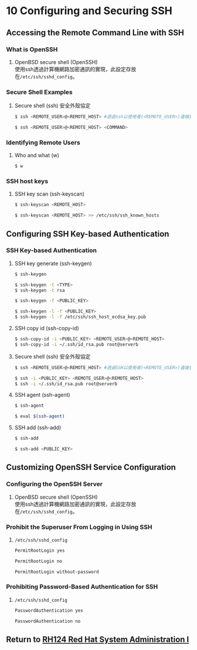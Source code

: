 # 10 Configuring and Securing SSH
## Accessing the Remote Command Line with SSH
### What is OpenSSH
1. OpenBSD secure shell (OpenSSH)  
    使用ssh透過計算機網路加密通訊的實現，此設定存放在`/etc/ssh/sshd_config`。
### Secure Shell Examples
1. Secure shell (ssh) 安全外殼協定
    ```bash
    $ ssh <REMOTE_USER>@<REMOTE_HOST> #透過ssh以使用者(<REMOTE_USER>)遠端登入系統(<REMOTE_HOST>)
    ```
    ```bash
    $ ssh <REMOTE_USER>@<REMOTE_HOST> <COMMAND>
    ```
### Identifying Remote Users
1. Who and what (w)
    ```bash
    $ w
    ```
### SSH host keys
1. SSH key scan (ssh-keyscan)
    ```bash
    $ ssh-keyscan <REMOTE_HOST>
    ```
    ```bash
    $ ssh-keyscan <REMOTE_HOST> >> /etc/ssh/ssh_known_hosts
    ```
## Configuring SSH Key-based Authentication
### SSH Key-based Authentication
1. SSH key generate (ssh-keygen)
    ```bash
    $ ssh-keygen
    ```
    ```bash
    $ ssh-keygen -t <TYPE>
    $ ssh-keygen -t rsa
    ```
    ```bash
    $ ssh-keygen -f <PUBLIC_KEY>
    ```
    ```bash
    $ ssh-keygen -l -f <PUBLIC_KEY>
    $ ssh-keygen -l -f /etc/ssh/ssh_host_ecdsa_key.pub
    ```
2. SSH copy id (ssh-copy-id)
    ```bash
    $ ssh-copy-id -i <PUBLIC_KEY> <REMOTE_USER>@<REMOTE_HOST>
    $ ssh-copy-id -i ~/.ssh/id_rsa.pub root@serverb
    ```
3. Secure shell (ssh) 安全外殼協定
    ```bash
    $ ssh <REMOTE_USER>@<REMOTE_HOST> #透過SSH以使用者(<REMOTE_USER>)遠端登入系統(<REMOTE_HOST>)
    ```
    ```bash
    $ ssh -i <PUBLIC_KEY> <REMOTE_USER>@<REMOTE_HOST>
    $ ssh -i ~/.ssh/id_rsa.pub root@serverb
    ```
4. SSH agent (ssh-agent)
    ```bash
    $ ssh-agent
    ```
    ```bash
    $ eval $(ssh-agent)
    ```
5. SSH add (ssh-add)
    ```bash
    $ ssh-add
    ```
    ```bash
    $ ssh-add <PUBLIC_KEY>
    ```
## Customizing OpenSSH Service Configuration
### Configuring the OpenSSH Server
1. OpenBSD secure shell (OpenSSH)  
    使用ssh透過計算機網路加密通訊的實現，此設定存放在`/etc/ssh/sshd_config`。
### Prohibit the Superuser From Logging in Using SSH
1. `/etc/ssh/sshd_config`
    ```bash
    PermitRootLogin yes
    ```
    ```bash
    PermitRootLogin no
    ```
    ```bash
    PermitRootLogin without-password
    ```
### Prohibiting Password-Based Authentication for SSH
1. `/etc/ssh/sshd_config`
    ```bash
    PasswordAuthentication yes
    ```
    ```bash
    PasswordAuthentication no
    ```
## Return to [RH124 Red Hat System Administration I](/rh124_red_hat_system_administration_i/README.md)
